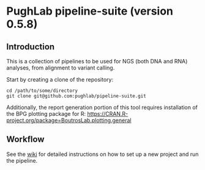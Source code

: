 # PughLab pipeline-suite (version 0.5.8)

## Introduction
This is a collection of pipelines to be used for NGS (both DNA and RNA) analyses, from alignment to variant calling.

Start by creating a clone of the repository:

<pre><code>cd /path/to/some/directory
git clone git@github.com:pughlab/pipeline-suite.git
</code></pre>

Additionally, the report generation portion of this tool requires installation of the BPG plotting package for R:
https://CRAN.R-project.org/package=BoutrosLab.plotting.general

## Workflow
See the [wiki](https://github.com/pughlab/pipeline-suite/wiki) for detailed instructions on how to set up a new project and run the pipeline.

